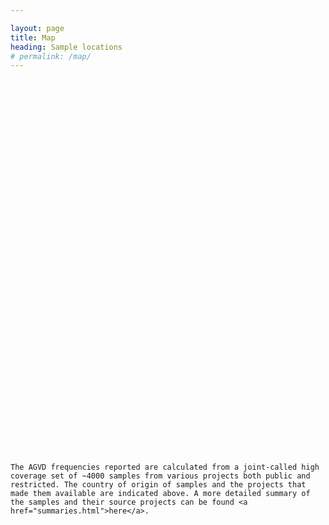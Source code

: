 ```yaml
---

layout: page
title: Map
heading: Sample locations
# permalink: /map/
---
```


<html>
<head>
    <title>Source locations of samples within AGVD</title>
    <link rel="stylesheet" href="https://unpkg.com/leaflet/dist/leaflet.css" />
    <style>
        #map {
            height: 600px;
            width: 800px;
        }
    </style>
</head>
<body>
    <div id="map"></div>
    <script src="https://d3js.org/d3.v7.min.js"></script>
    <script src="https://unpkg.com/leaflet/dist/leaflet.js"></script>
    <script src="assets/js/maploader.js" defer></script>


    The AGVD frequencies reported are calculated from a joint-called high coverage set of ~4000 samples from various projects both public and restricted. The country of origin of samples and the projects that made them available are indicated above. A more detailed summary of the samples and their source projects can be found <a href="summaries.html">here</a>.
</body>
</html>